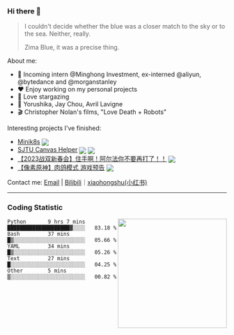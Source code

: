 ### Hi there 👋

> I couldn't decide whether the blue was a closer match to the sky or to the sea. Neither, really.
> 
> Zima Blue, it was a precise thing.

About me:
- 💼 Incoming intern @Minghong Investment, ex-interned @aliyun, @bytedance and @morganstanley
- ❤️ Enjoy working on my personal projects
- 🔭 Love stargazing
- 🎵 Yorushika, Jay Chou, Avril Lavigne
- 🎬 Christopher Nolan's films, "Love Death + Robots"

<!-- [](https://pixel-profile.vercel.app/api/github-stats?username=Okabe-Rintarou-0) -->

Interesting projects I've finished:
+ [Minik8s](https://github.com/Okabe-Rintarou-0/Minik8s) <img align="center" src="https://img.shields.io/github/stars/Okabe-Rintarou-0/Minik8s" />
+ [SJTU Canvas Helper](https://github.com/Okabe-Rintarou-0/SJTU-Canvas-Helper) <img align="center" src="https://img.shields.io/github/stars/Okabe-Rintarou-0/SJTU-Canvas-Helper" /> <img align="center" src="https://img.shields.io/github/downloads/Okabe-Rintarou-0/SJTU-Canvas-Helper/total" />
+ [【2023战双新春会】住手啊！阿尔法你不要再打了！！](https://www.bilibili.com/video/BV1GG4y127S1) <img align="center" src="https://img.shields.io/badge/dynamic/json?label=views&query=$.data.stat.view&url=https://api.bilibili.com/x/web-interface/view?bvid=BV1GG4y127S1" />
+ [【像素原神】肉鸽模式 游戏预告](https://www.bilibili.com/video/BV13v411g7zv) <img align="center" src="https://img.shields.io/badge/dynamic/json?label=views&query=$.data.stat.view&url=https://api.bilibili.com/x/web-interface/view?bvid=BV13v411g7zv" />

Contact me: [Email](mailto:923048992@sjtu.edu.cn) | [Bilibili](https://space.bilibili.com/5200237)｜[xiaohongshu(小红书)](https://www.xiaohongshu.com/user/profile/621ed0df00000000100059cf)

----

### Coding Statistic

<img src="https://github-readme-stats.vercel.app/api/wakatime?username=Okabe_Rintarou_0&layout=compact&langs_count=16&hide=makefile,tex,perl,shell" width="250" align="right"/>

<!--START_SECTION:waka-->

```text
Python       9 hrs 7 mins    ████████████████████▓░░░░   83.18 %
Bash         37 mins         █▒░░░░░░░░░░░░░░░░░░░░░░░   05.66 %
YAML         34 mins         █▒░░░░░░░░░░░░░░░░░░░░░░░   05.26 %
Text         27 mins         █░░░░░░░░░░░░░░░░░░░░░░░░   04.25 %
Other        5 mins          ▒░░░░░░░░░░░░░░░░░░░░░░░░   00.82 %
```

<!--END_SECTION:waka-->




